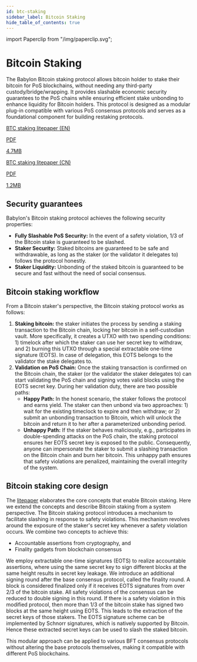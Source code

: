```yaml
---
id: btc-staking
sidebar_label: Bitcoin Staking
hide_table_of_contents: true
---
```


import Paperclip from "/img/paperclip.svg";

# Bitcoin Staking

The Babylon Bitcoin staking protocol allows bitcoin holder to stake their bitcoin for PoS blockchains, without needing any third-party custody/bridge/wrapping.
It provides slashable economic security guarantees to the PoS chains while ensuring efficient stake unbonding to enhance liquidity for Bitcoin holders.
This protocol is designed as a modular plug-in compatible with various PoS consensus protocols and serves as a foundational component for building restaking protocols.

<div class="pdf-file-banner">
  <a class="link" target="_blank" href="/papers/btc_staking_litepaper(EN).pdf">
    <div class="icon-holder">
      <Paperclip class="icon" alt="paper clip" />
    </div>
    <div class="info">
      <p class="title">BTC staking litepaper (EN)</p>
      <p class="subtitle">PDF</p>
    </div>
    <p class="size">4.7MB</p>
  </a>
  <a class="link" target="_blank" href="/papers/btc_staking_litepaper(CN).pdf">
    <div class="icon-holder">
      <Paperclip class="icon" alt="paper clip" />
    </div>
    <div class="info">
      <p class="title">BTC staking litepaper (CN)</p>
      <p class="subtitle">PDF</p>
    </div>
    <p class="size">1.2MB</p>
  </a>
</div>

## Security guarantees

Babylon's Bitcoin staking protocol achieves the following security properties:

- **Fully Slashable PoS Security:** In the event of a safety violation, 1/3 of the Bitcoin stake is guaranteed to be slashed.
- **Staker Security:** Staked bitcoins are guaranteed to be safe and withdrawable, as long as the staker (or the validator it delegates to) follows the protocol honestly.
- **Staker Liquidity:** Unbonding of the staked bitcoin is guaranteed to be secure and fast without the need of social consensus.

## Bitcoin staking workflow

From a Bitcoin staker's perspective, the Bitcoin staking protocol works as follows:

1. **Staking bitcoin:** the staker initiates the process by sending a staking transaction to the Bitcoin chain, locking her bitcoin in a self-custodian vault. More specifically, it creates a UTXO with two spending conditions: 1) timelock after which the staker can use her secret key to withdraw, and 2) burning this UTXO through a special extractable one-time signature (EOTS). In case of delegation, this EOTS belongs to the validator the stake delegates to.
2. **Validation on PoS Chain:** Once the staking transaction is confirmed on the Bitcoin chain, the staker (or the validator the staker delegates to) can start validating the PoS chain and signing votes valid blocks using the EOTS secret key. During her validation duty, there are two possible paths:
   - **Happy Path:** In the honest scenario, the staker follows the protocol and earns yield. The staker can then unbond via two approaches: 1) wait for the existing timeclock to expire and then withdraw; or 2) submit an unbonding transaction to Bitcoin, which will unlock the bitcoin and return it to her after a parameterized unbonding period.
   - **Unhappy Path:** If the staker behaves maliciously, e.g., participates in double-spending attacks on the PoS chain, the staking protocol ensures her EOTS secret key is exposed to the public. Consequently, anyone can impersonate the staker to submit a slashing transaction on the Bitcoin chain and burn her bitcoin. This unhappy path ensures that safety violations are penalized, maintaining the overall integrity of the system.

## Bitcoin staking core design

The [litepaper](/papers/btc_staking_litepaper.pdf) elaborates the core concepts that enable Bitcoin staking. Here we extend the concepts and describe Bitcoin staking from a system perspective.
The Bitcoin staking protocol introduces a mechanism to facilitate slashing in response to safety violations.
This mechanism revolves around the exposure of the staker's secret key whenever a safety violation occurs.
We combine two concepts to achieve this:

- Accountable assertions from cryptography, and
- Finality gadgets from blockchain consensus

We employ extractable one-time signatures (EOTS) to realize accountable assertions, where using the same secret key to sign different blocks at the same height results in secret key leakage.
We introduce an additional signing round after the base consensus protocol, called the finality round. A block is considered finalized only if it receives EOTS signatures from over 2/3 of the bitcoin stake.
All safety violations of the consensus can be reduced to double signing in this round.
If there is a safety violation in this modified protocol, then more than 1/3 of the bitcoin stake has signed two blocks at the same height using EOTS.
This leads to the extraction of the secret keys of those stakers.
The EOTS signature scheme can be implemented by Schnorr signatures, which is natively supported by Bitcoin.
Hence these extracted secret keys can be used to slash the staked bitcoin.

This modular approach can be applied to various BFT consensus protocols without altering the base protocols themselves, making it compatible with different PoS blockchains.
